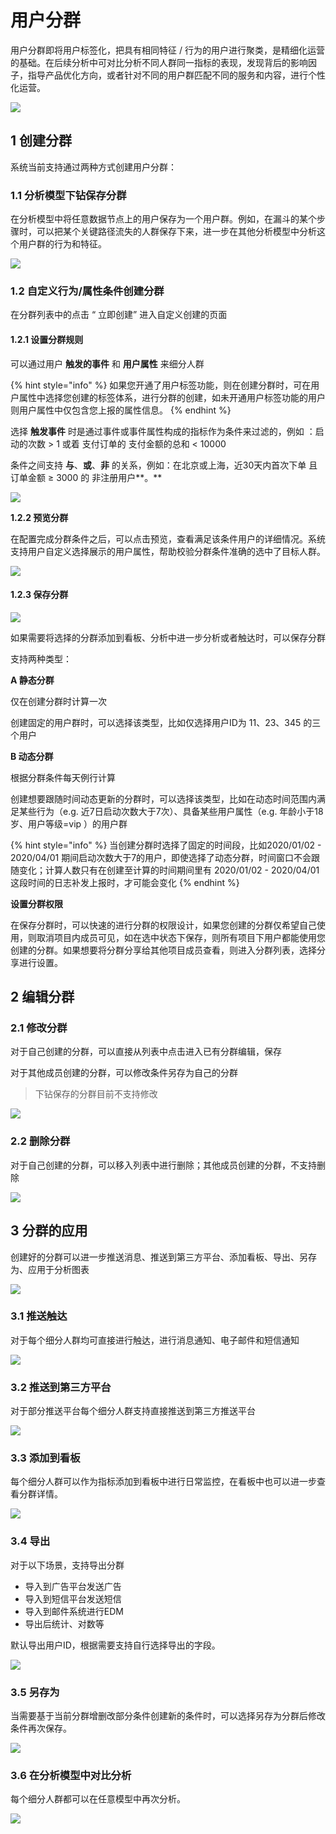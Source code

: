 # 用户分群

用户分群即将用户标签化，把具有相同特征 / 行为的用户进行聚类，是精细化运营的基础。在后续分析中可对比分析不同人群同一指标的表现，发现背后的影响因子，指导产品优化方向，或者针对不同的用户群匹配不同的服务和内容，进行个性化运营。

![](<../../.gitbook/assets/image (328).png>)

## 1 创建分群

系统当前支持通过两种方式创建用户分群：

### 1.1 分析模型下钻保存分群

在分析模型中将任意数据节点上的用户保存为一个用户群。例如，在漏斗的某个步骤时，可以把某个关键路径流失的人群保存下来，进一步在其他分析模型中分析这个用户群的行为和特征。

![](<../../.gitbook/assets/image (335).png>)

### 1.2 自定义**行为/属性条件创建分群**

在分群列表中的点击 “ 立即创建” 进入自定义创建的页面



#### **1.2.1 设置分群规则**

可以通过用户 **触发的事件** 和 **用户属性** 来细分人群

{% hint style="info" %}
如果您开通了用户标签功能，则在创建分群时，可在用户属性中选择您创建的标签体系，进行分群的创建，如未开通用户标签功能的用户则用户属性中仅包含您上报的属性信息。
{% endhint %}

选择 **触发事件** 时是通过事件或事件属性构成的指标作为条件来过滤的，例如 ：启动的次数 > 1 或着 支付订单的 支付金额的总和 < 10000

条件之间支持 **与**、**或**、**非** 的关系，例如：在北京或上海，近30天内首次下单 且 订单金额 ≥ 3000 的 非注册用户**。**

![](../../.gitbook/assets/分群条件.gif)

**1.2.2 预览分群**

在配置完成分群条件之后，可以点击预览，查看满足该条件用户的详细情况。系统支持用户自定义选择展示的用户属性，帮助校验分群条件准确的选中了目标人群。

![](<../../.gitbook/assets/image (337).png>)

#### 1.2.3 保存分群

![](<../../.gitbook/assets/image (339).png>)

如果需要将选择的分群添加到看板、分析中进一步分析或者触达时，可以保存分群

支持两种类型：

**A 静态分群**

仅在创建分群时计算一次

创建固定的用户群时，可以选择该类型，比如仅选择用户ID为 11、23、345 的三个用户

**B 动态分群**

根据分群条件每天例行计算

创建想要跟随时间动态更新的分群时，可以选择该类型，比如在动态时间范围内满足某些行为（e.g. 近7日启动次数大于7次）、具备某些用户属性（e.g. 年龄小于18岁、用户等级=vip ）的用户群

{% hint style="info" %}
当创建分群时选择了固定的时间段，比如2020/01/02 - 2020/04/01 期间启动次数大于7的用户，即使选择了动态分群，时间窗口不会跟随变化；计算人数只有在创建至计算的时间期间里有 2020/01/02 - 2020/04/01 这段时间的日志补发上报时，才可能会变化
{% endhint %}

**设置分群权限**

在保存分群时，可以快速的进行分群的权限设计，如果您创建的分群仅希望自己使用，则取消项目内成员可见，如在选中状态下保存，则所有项目下用户都能使用您创建的分群。如果想要将分群分享给其他项目成员查看，则进入分群列表，选择分享进行设置。

## 2 编辑分群

### 2.1 修改分群 <a href="21-xiu-gai-fen-qun" id="21-xiu-gai-fen-qun"></a>

对于自己创建的分群，可以直接从列表中点击进入已有分群编辑，保存

对于其他成员创建的分群，可以修改条件另存为自己的分群

> 下钻保存的分群目前不支持修改

![](https://imguserradar.analysys.cn/fangzhou/img/2018/08/201808111815037496.png)

### 2.2 删除分群 <a href="22-shan-chu-fen-qun" id="22-shan-chu-fen-qun"></a>

对于自己创建的分群，可以移入列表中进行删除；其他成员创建的分群，不支持删除

![](<../../.gitbook/assets/image (342).png>)

## 3 分群的应用

创建好的分群可以进一步推送消息、推送到第三方平台、添加看板、导出、另存为、应用于分析图表

![](<../../.gitbook/assets/image (341).png>)

### 3.1 推送触达 <a href="31-tui-song-chu-da" id="31-tui-song-chu-da"></a>

对于每个细分人群均可直接进行触达，进行消息通知、电子邮件和短信通知

![](<../../.gitbook/assets/image (343).png>)

### 3.2 推送到第三方平台 <a href="32-tui-song-dao-di-san-fang-ping-tai" id="32-tui-song-dao-di-san-fang-ping-tai"></a>

对于部分推送平台每个细分人群支持直接推送到第三方推送平台

![](<../../.gitbook/assets/image (345).png>)

### 3.3 添加到看板 <a href="33-tian-jia-dao-kan-ban" id="33-tian-jia-dao-kan-ban"></a>

每个细分人群可以作为指标添加到看板中进行日常监控，在看板中也可以进一步查看分群详情。

![](../../.gitbook/assets/分群看板.gif)

### 3.4 导出 <a href="34-dao-chu" id="34-dao-chu"></a>

对于以下场景，支持导出分群

* 导入到广告平台发送广告
* 导入到短信平台发送短信
* 导入到邮件系统进行EDM
* 导出后统计、对数等

默认导出用户ID，根据需要支持自行选择导出的字段。

![](<../../.gitbook/assets/image (348).png>)

### 3.5 另存为 <a href="35-ling-cun-wei" id="35-ling-cun-wei"></a>

当需要基于当前分群增删改部分条件创建新的条件时，可以选择另存为分群后修改条件再次保存。

![](<../../.gitbook/assets/image (349).png>)

### 3.6 在分析模型中对比分析 <a href="36-zai-fen-xi-mo-xing-zhong-dui-bi-fen-xi" id="36-zai-fen-xi-mo-xing-zhong-dui-bi-fen-xi"></a>

每个细分人群都可以在任意模型中再次分析。

![](<../../.gitbook/assets/image (350).png>)
